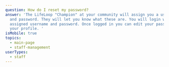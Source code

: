 ```yaml
---
question: How do I reset my password?
answer: 'The LifeLoop "Champion" at your community will assign you a username
  and password. They will let you know what these are. You will login with your
  assigned username and password. Once logged in you can edit your password in
  your profile. '
isMobile: true
topics:
  - main-page
  - staff-management
userTypes:
  - staff
---
```

